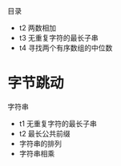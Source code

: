 目录
* t2 两数相加
* t3 无重复字符的最长子串
* t4 寻找两个有序数组的中位数
# 字节跳动
字符串
* t1 无重复字符的最长子串
* t2 最长公共前缀
* 字符串的排列
* 字符串相乘

